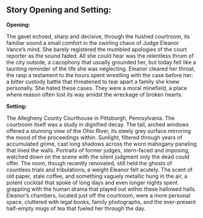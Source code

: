 ## Story Opening and Setting:

**Opening:**

The gavel echoed, sharp and decisive, through the hushed courtroom, its familiar sound a small comfort in the swirling chaos of Judge Eleanor Vance’s mind. She barely registered the mumbled apologies of the court reporter as the sound faded. All she could hear was the relentless thrum of the city outside, a cacophony that usually grounded her, but today felt like a taunting reminder of the life she was neglecting. Eleanor cleared her throat, the rasp a testament to the hours spent wrestling with the case before her: a bitter custody battle that threatened to tear apart a family she knew personally. She hated these cases. They were a moral minefield, a place where reason often lost its way amidst the wreckage of broken hearts.

**Setting:**

The Allegheny County Courthouse in Pittsburgh, Pennsylvania. The courtroom itself was a study in dignified decay. The tall, arched windows offered a stunning view of the Ohio River, its steely grey surface mirroring the mood of the proceedings within. Sunlight, filtered through years of accumulated grime, cast long shadows across the worn mahogany paneling that lined the walls. Portraits of former judges, stern-faced and imposing, watched down on the scene with the silent judgment only the dead could offer. The room, though recently renovated, still held the ghosts of countless trials and tribulations, a weight Eleanor felt acutely. The scent of old paper, stale coffee, and something vaguely metallic hung in the air, a potent cocktail that spoke of long days and even longer nights spent grappling with the human drama that played out within these hallowed halls. Eleanor’s chambers, located just off the courtroom, were a more personal space, cluttered with legal books, family photographs, and the ever-present half-empty mugs of tea that fueled her through the day.
